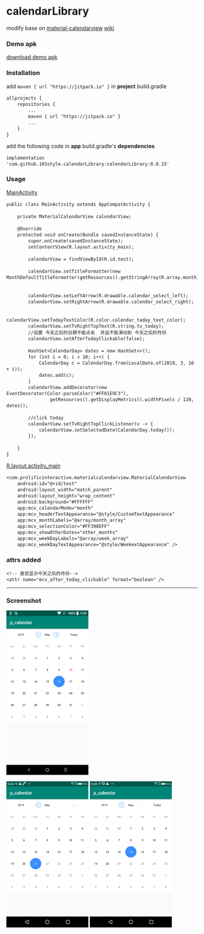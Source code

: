 # calendarLibrary

modify base on [material-calendarview](https://github.com/prolificinteractive/material-calendarview)    [wiki](https://github.com/prolificinteractive/material-calendarview/wiki)


### Demo apk
[download demo apk](https://github.com/103style/calendarLibrary/blob/master/apk/app-debug.apk)


### Installation
add `maven { url "https://jitpack.io" }` in  **project** build.gradle
```
allprojects {
    repositories {
        ...
        maven { url "https://jitpack.io" }
        ...
    }
}
```

add the following code in  **app** build.gradle's **dependencies**
```
implementation 'com.github.103style.calendarLibrary:calendarLibrary:0.0.15'
```

### Usage
[MainActivity](https://github.com/103style/calendarLibrary/blob/master/app/src/main/java/com/tcl/p_calendar/MainActivity.java)
```
public class MainActivity extends AppCompatActivity {

    private MaterialCalendarView calendarView;

    @Override
    protected void onCreate(Bundle savedInstanceState) {
        super.onCreate(savedInstanceState);
        setContentView(R.layout.activity_main);

        calendarView = findViewById(R.id.test);

        calendarView.setTitleFormatter(new MonthDefaultTitleFormatter(getResources().getStringArray(R.array.month_array)));


        calendarView.setLeftArrow(R.drawable.calendar_select_left);
        calendarView.setRightArrow(R.drawable.calendar_select_right);

        calendarView.setTodayTextColor(R.color.calendar_taday_text_color);
        calendarView.setTvRightTopText(R.string.tv_today);
        //设置 今天之后的日期不能点击  并且不能滑动到 今天之后的月份
        calendarView.setAfterTodayClickable(false);

        HashSet<CalendarDay> dates = new HashSet<>();
        for (int i = 0; i < 10; i++) {
            CalendarDay c = CalendarDay.from(LocalDate.of(2019, 3, 10 + i));
            dates.add(c);
        }
        calendarView.addDecorator(new EventDecorator(Color.parseColor("#FF01E9C3"),
                getResources().getDisplayMetrics().widthPixels / 120, dates));

        //click today
        calendarView.setTvRightTopClickListener(v -> {
            calendarView.setSelectedDate(CalendarDay.today());
        });

    }
}

```

[R.layout.activity_main](https://github.com/103style/calendarLibrary/blob/master/app/src/main/res/layout/activity_main.xml)
```
<com.prolificinteractive.materialcalendarview.MaterialCalendarView
    android:id="@+id/test"
    android:layout_width="match_parent"
    android:layout_height="wrap_content"
    android:background="#FFFFFF"
    app:mcv_calendarMode="month"
    app:mcv_headerTextAppearance="@style/CustomTextAppearance"
    app:mcv_monthLabels="@array/month_array"
    app:mcv_selectionColor="#FF398EFF"
    app:mcv_showOtherDates="other_months"
    app:mcv_weekDayLabels="@array/week_array"
    app:mcv_weekDayTextAppearance="@style/WeekextAppearance" />
```

### attrs  added
```
<!-- 是否显示今天之后的月份-->
<attr name="mcv_after_today_clickable" format="boolean" />
```

---
### Screenshot
<img src="https://github.com/103style/calendarLibrary/blob/master/screenshot/Screenshot_20190510-152543.png" width="216" height="432"/>     

<img src="https://github.com/103style/calendarLibrary/blob/master/screenshot/Screenshot_20190521-163512.png" width="216" height="384"/>     <img src="https://github.com/103style/calendarLibrary/blob/master/screenshot/Screenshot_20190521-163519.png" width="216" height="384"/>
